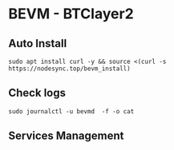 # BEVM - BTClayer2 

## Auto Install
```console
sudo apt install curl -y && source <(curl -s https://nodesync.top/bevm_install)
```
## Check logs
```console
sudo journalctl -u bevmd  -f -o cat
```
## Services Management
```sudo systemctl daemon-reload
```
```sudo systemctl enable bevmd
```
```sudo systemctl restart bevmd
```
```sudo systemctl status bevmd
```
```sudo systemctl stop bevmd
```
